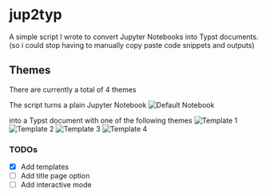 # jup2typ
A simple script I wrote to convert Jupyter Notebooks into Typst documents. (so i could stop having to manually copy paste code snippets and outputs)

## Themes
There are currently a total of 4 themes

The script turns a plain Jupyter Notebook 
![Default Notebook]("./assets/notebook.png") 

into a Typst document with one of the following themes
![Template 1]("./assets/temp_1.png") 
![Template 2]("./assets/temp_2.png")
![Template 3]("./assets/temp_3.png")
![Template 4]("./assets/temp_4.png")

### TODOs
- [x] Add templates
- [ ] Add title page option
- [ ] Add interactive mode
